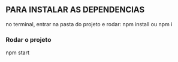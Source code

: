 
## PARA INSTALAR AS DEPENDENCIAS

no terminal, entrar na pasta do projeto e rodar: npm install ou npm i 

### Rodar o projeto 

npm start
